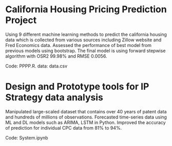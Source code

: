 # California Housing Pricing Prediction Project

Using 9 different machine learning methods to predict the california housing data which is collected from various sources including Zillow website and Fred Economics data. Assessed the performance of best model from previous models using bootstrap. The final model is using forward stepwise algorithm with OSR2 99.98% and RMSE 0.0056. 

Code: PPPP.R.
data: data.csv

# Design and Prototype tools for IP Strategy data analysis
Manipulated large-scaled dataset that contains over 40 years of patent data and hundreds of millions of observations. Forecasted time-series data using ML and DL models such as ARIMA, LSTM in Python. Improved the accuracy of prediction for individual CPC data from 81% to 94%.

Code: System.ipynb

## 


